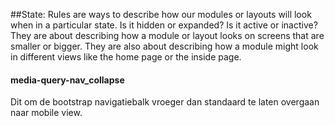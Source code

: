 ##State:
Rules are ways to describe how our modules or layouts will look when in a particular state. 
Is it hidden or expanded? Is it active or inactive? They are about describing how a module or 
layout looks on screens that are smaller or bigger. They are also about describing how a 
module might look in different views like the home page or the inside page.

#### media-query-nav_collapse
Dit om de bootstrap navigatiebalk vroeger dan standaard te laten overgaan naar mobile view.